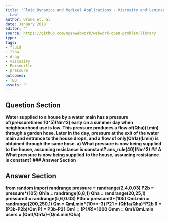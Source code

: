 ```yaml
---
title: 'Fluid Dynamics and Medical Applications - Viscosity and Laminar Flow: Poiseuilles
  Law'
author: Urone et. al
date: January 2018
editor: ''
source: https://github.com/openwebwork/webwork-open-problem-library
type: ''
tags:
- fluid
- flow
- drag
- viscosity
- Poiseuille
- pressure
outcomes:
- TBD
assets: ''
---
```


## Question Section 

<b>
Water supplied to a house by a water main has a pressure of(pressuretimes 10^5)(Nm^2) early on a summer day when neighbourhood use is low. This pressure produces a flow of(Qha)(Lmin) through a garden hose. Later in the day, pressure at the exit of the water main and entrance to the house drops, and a flow of only(Qh1a)(Lmin) is obtained through the same hose. 
a) What pressure is now being supplied to the house, assuming resistance is constant? 
ans_rule(40)(Nm^2)
## A
What pressure is now being supplied to the house, assuming resistance is constant? 
### Answer Section


## Answer Section

from random import randrange
pressure = randrange(2,4,0.03)
P2b = pressure*(10**5)
Qh1a = randrange(6,8,1)
Qha = randrange(20,25,1)
pressure3 = randrange(5,6,0.03)
P3b = pressure3*(10**5)
QmLmin = randrange(200,250,1)
Qm = QmLmin*(10**-3)
P21 = (Qh1a/Qha)*P2b
R = (P3b-P2b)/Qm
P1 = P3b-P21
Qm1 = (P1/R)*1000
Qmm = Qm1/QmLmin
users = (Qm1/Qh1a)-(QmLmin/Qha)